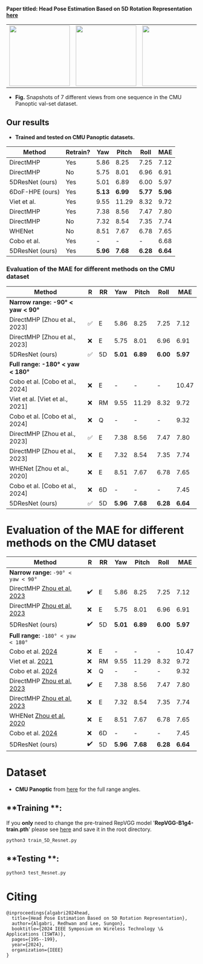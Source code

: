 
**Paper titled: Head Pose Estimation Based on 5D Rotation Representation [here](https://ieeexplore.ieee.org/abstract/document/10651821)**



<table>
<tr>
<td><img src="images/cmu1.jpg" height="160"></td>
<td><img src="images/cmu4.jpg" height="160"></td> 
<td><img src="images/cmu13.jpg" height="160"></td> 
<td><img src="images/cmu14.jpg" height="160"></td> 
<td><img src="images/cmu15.jpg" height="160"></td>
<td><img src="images/cmu18.jpg" height="160"></td> 
<td><img src="images/cmu20.jpg" height="160"></td> 
</tr>
</table>

* **Fig.** Snapshots of 7 different views from one sequence in the CMU Panoptic val-set dataset.





## **Our results**
* **Trained and tested on CMU Panoptic datasets.**


| Method         | Retrain? | Yaw   | Pitch | Roll  | MAE   |
|----------------|----------|-------|-------|-------|-------|
| DirectMHP      | Yes      | 5.86  | 8.25  | 7.25  | 7.12  |
| DirectMHP      | No       | 5.75  | 8.01  | 6.96  | 6.91  |
| 5DResNet (ours)     | Yes      | 5.01  | 6.89  | 6.00  | 5.97  |
| 6DoF-HPE (ours)  | Yes      | **5.13**  | **6.99**  | **5.77**  | **5.96** |
| Viet et al.      | Yes      | 9.55 | 11.29   | 8.32  | 9.72  |
| DirectMHP      | Yes      | 7.38  | 8.56  | 7.47  | 7.80  |
| DirectMHP      | No       | 7.32  | 8.54  | 7.35  | 7.74  |
| WHENet         | No       | 8.51 | 7.67 | 6.78 | 7.65 |
| Cobo et al.      | Yes      | - | - | -  | 6.68  | 7.45
| 5DResNet (ours)  | Yes      | **5.96**  | **7.68**  | **6.28**  | **6.64**  |



### Evaluation of the MAE for different methods on the CMU dataset

| **Method**                                       | **R** | **RR** | **Yaw** | **Pitch** | **Roll** | **MAE** |
|--------------------------------------------------|-------|--------|---------|-----------|----------|---------|
|                                                         **Narrow range: -90° < yaw < 90°**                    |
| DirectMHP [Zhou et al., 2023]                    | ✅     | E      | 5.86    | 8.25      | 7.25     | 7.12    |
| DirectMHP [Zhou et al., 2023]                    | ❌     | E      | 5.75    | 8.01      | 6.96     | 6.91    |
| 5DResNet (ours)                                  | ✅     | 5D     | **5.01**| **6.89**  | **6.00** | **5.97**|
|                                               **Full range: -180° < yaw < 180°**                     |
| Cobo et al. [Cobo et al., 2024]                  | ❌     | E      | -       | -         | -        | 10.47   |
| Viet et al. [Viet et al., 2021]                  | ❌     | RM     | 9.55    | 11.29     | 8.32     | 9.72    |
| Cobo et al. [Cobo et al., 2024]                  | ❌     | Q      | -       | -         | -        | 9.32    |
| DirectMHP [Zhou et al., 2023]                    | ✅     | E      | 7.38    | 8.56      | 7.47     | 7.80    |
| DirectMHP [Zhou et al., 2023]                    | ❌     | E      | 7.32    | 8.54      | 7.35     | 7.74    |
| WHENet [Zhou et al., 2020]                       | ❌     | E      | 8.51    | 7.67      | 6.78     | 7.65    |
| Cobo et al. [Cobo et al., 2024]                  | ❌     | 6D     | -       | -         | -        | 7.45    |
| 5DResNet (ours)                                  | ✅     | 5D     | **5.96**| **7.68**  | **6.28** | **6.64**|


# Evaluation of the MAE for different methods on the CMU dataset

| **Method**                          | **R**  | **RR** | **Yaw** | **Pitch** | **Roll** | **MAE** |
|-------------------------------------|--------|--------|---------|-----------|----------|---------|
| **Narrow range:** `-90° < yaw < 90°`|        |        |         |           |          |         |
| DirectMHP [Zhou et al. 2023](#)     | ✔️      | E      | 5.86    | 8.25      | 7.25     | 7.12    |
| DirectMHP [Zhou et al. 2023](#)     | ❌      | E      | 5.75    | 8.01      | 6.96     | 6.91    |
| 5DResNet (ours)                     | ✔️      | 5D     | **5.01** | **6.89**  | **6.00** | **5.97** |
| **Full range:** `-180° < yaw < 180°`|        |        |         |           |          |         |
| Cobo et al. [2024](#)               | ❌      | E      | -       | -         | -        | 10.47   |
| Viet et al. [2021](#)               | ❌      | RM     | 9.55    | 11.29     | 8.32     | 9.72    |
| Cobo et al. [2024](#)               | ❌      | Q      | -       | -         | -        | 9.32    |
| DirectMHP [Zhou et al. 2023](#)     | ✔️      | E      | 7.38    | 8.56      | 7.47     | 7.80    |
| DirectMHP [Zhou et al. 2023](#)     | ❌      | E      | 7.32    | 8.54      | 7.35     | 7.74    |
| WHENet [Zhou et al. 2020](#)        | ❌      | E      | 8.51    | 7.67      | 6.78     | 7.65    |
| Cobo et al. [2024](#)               | ❌      | 6D     | -       | -         | -        | 7.45    |
| 5DResNet (ours)                     | ✔️      | 5D     | **5.96** | **7.68**  | **6.28** | **6.64** |


# Dataset

* **CMU Panoptic**  from [here](http://domedb.perception.cs.cmu.edu/) for the full range angles.
  


  



## **Training **:

If you **only** need to change the pre-trained RepVGG model '**RepVGG-B1g4-train.pth**' please see [here](https://drive.google.com/drive/folders/1Avome4KvNp0Lqh2QwhXO6L5URQjzCjUq) and save it in the root directory.


```
python3 train_5D_Resnet.py
```






## **Testing **:

```
python3 test_Resnet.py
```



# Citing

```
@inproceedings{algabri2024head,
  title={Head Pose Estimation Based on 5D Rotation Representation},
  author={Algabri, Redhwan and Lee, Sungon},
  booktitle={2024 IEEE Symposium on Wireless Technology \& Applications (ISWTA)},
  pages={195--199},
  year={2024},
  organization={IEEE}
}
```

